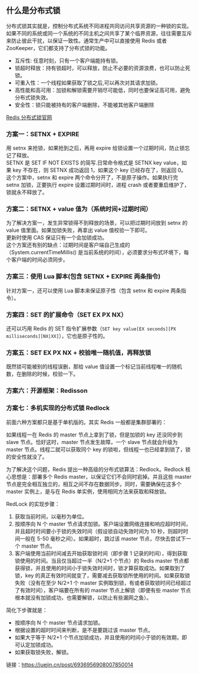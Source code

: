 ## 什么是分布式锁
分布式锁其实就是，控制分布式系统不同进程共同访问共享资源的一种锁的实现。如果不同的系统或同一个系统的不同主机之间共享了某个临界资源，往往需要互斥来防止彼此干扰，以保证一致性。通常生产中可以直接使用 Redis 或者 ZooKeeper，它们都支持了分布式锁的功能。  
* 互斥性: 任意时刻，只有一个客户端能持有锁。
* 锁超时释放：持有锁超时，可以释放，防止不必要的资源浪费，也可以防止死锁。
* 可重入性：一个线程如果获取了锁之后,可以再次对其请求加锁。
* 高性能和高可用：加锁和解锁需要开销尽可能低，同时也要保证高可用，避免分布式锁失效。
* 安全性：锁只能被持有的客户端删除，不能被其他客户端删除

[Redis 分布式锁官网](https://redis.io/docs/manual/patterns/distributed-locks/)  

### 方案一：SETNX + EXPIRE
用 setnx 来抢锁，如果抢到之后，再用 expire 给锁设置一个过期时间，防止锁忘记了释放。  
SETNX 是 SET IF NOT EXISTS 的简写.日常命令格式是 SETNX key value，如果 key 不存在，则 SETNX 成功返回 1，如果这个 key 已经存在了，则返回 0。  
这个方案中，setnx 和 expire 两个命令分开了，不是原子操作。如果执行完 setnx 加锁，正要执行 expire 设置过期时间时，进程 crash 或者要重启维护了，锁就永不释放了。  

### 方案二：SETNX + value 值为（系统时间+过期时间）
为了解决方案一，发生异常锁得不到释放的场景，可以把过期时间放到 setnx 的 value 值里面。如果加锁失败，再拿出 value 值校验一下即可。  
更新时使用 CAS 保证只有一个会加锁成功。  
这个方案还有别的缺点：过期时间是客户端自己生成的（System.currentTimeMillis() 是当前系统的时间），必须要求分布式环境下，每个客户端的时间必须同步。  

### 方案三：使用 Lua 脚本(包含 SETNX + EXPIRE 两条指令)
针对方案一，还可以使用 Lua 脚本来保证原子性（包含 setnx 和 expire 两条指令）。  

### 方案四：SET 的扩展命令（SET EX PX NX）
还可以巧用 Redis 的 SET 指令扩展参数（`SET key value[EX seconds][PX milliseconds][NX|XX]`），它也是原子性的。  

### 方案五：SET EX PX NX  + 校验唯一随机值，再释放锁
既然锁可能被别的线程误删，那给 value 值设置一个标记当前线程唯一的随机数，在删除的时候，校验一下。  

### 方案六：开源框架：Redisson


### 方案七：多机实现的分布式锁 Redlock
前面六种方案都只是基于单机版的。其实 Redis 一般都是集群部署的：  

如果线程一在 Redis 的 master 节点上拿到了锁，但是加锁的 key 还没同步到 slave 节点。恰好这时，master 节点发生故障，一个 slave 节点就会升级为 master 节点。线程二就可以获取同个 key 的锁啦，但线程一也已经拿到锁了，锁的安全性就没了。  

为了解决这个问题，Redis 提出一种高级的分布式锁算法：Redlock。Redlock 核心思想是：部署多个 Redis master，以保证它们不会同时宕掉。并且这些 master 节点是完全相互独立的，相互之间不存在数据同步。同时，需要确保在这多个 master 实例上，是与在 Redis 单实例，使用相同方法来获取和释放锁。  

RedLock 的实现步骤：
1. 获取当前时间，以毫秒为单位。
2. 按顺序向 N 个 master 节点请求加锁。客户端设置网络连接和响应超时时间，并且超时时间要小于锁的失效时间（假设锁自动失效时间为 10 秒，则超时时间一般在 5-50 毫秒之间）。如果超时，跳过该 master 节点，尽快去尝试下一个 master 节点。
3. 客户端使用当前时间减去开始获取锁时间（即步骤 1 记录的时间），得到获取锁使用的时间。当且仅当超过一半（N/2+1 个节点）的 Redis master 节点都获得锁，并且使用的时间小于锁失效时间时，锁才算获取成功。如果取到了锁，key 的真正有效时间就变了，需要减去获取锁所使用的时间。如果获取锁失败（没有在至少 N/2+1 个 master 实例取到锁，有或者获取锁时间已经超过了有效时间），客户端要在所有的 master 节点上解锁（即便有些 master 节点根本就没有加锁成功，也需要解锁，以防止有些漏网之鱼）。

简化下步骤就是：
* 按顺序向 N 个 master 节点请求加锁。
* 根据设置的超时时间来判断，是不是要跳过该 master 节点。
* 如果大于等于 N/2+1 个节点加锁成功，并且使用的时间小于锁的有效期，即可认定加锁成功。
* 如果获取锁失败，解锁。


链接：https://juejin.cn/post/6936956908007850014  

